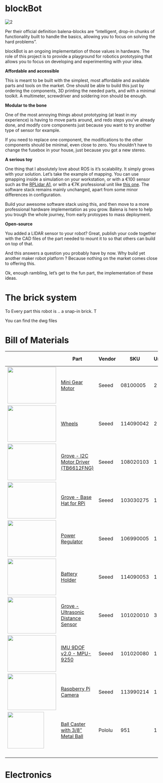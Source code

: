 # blockBot

<img src="https://i.ibb.co/WPGXJfN/2.png" alt="2" border="0">

Per their official definition balena-blocks are “intelligent, drop-in chunks of functionality built to handle the basics, allowing you to focus on solving the hard problems”.

blockBot is an ongoing implementation of those values in hardware. The role of this project is to provide a playground for robotics prototyping that allows you to focus on developing and experimenting with your idea.

**Affordable and accessible**

This is meant to be built with the simplest, most affordable and available parts and tools on the market. One should be able to build this just by ordering the components, 3D printing the needed parts, and with a minimal toolkit. A multimeter, screwdriver and soldering iron should be enough. 

**Modular to the bone**

One of the most annoying things about prototyping (at least in my experience) is having to move parts around, and redo steps you’ve already done, and modify core components just because you want to try another type of sensor for example. 

If you need to replace one component, the modifications to the other components should be minimal, even close to zero. You shouldn’t have to change the fusebox in your house, just because you got a new stereo. 

**A serious toy** 

One thing that I absolutely love about ROS is it’s scalability. It simply grows with your solution. Let’s take the example of mapping. You can use gmapping inside a simulation on your workstation, or with a €100 sensor such as the [RPLidar A1](http://www.slamtec.com/en/lidar/a1), or with a €7K professional unit like [this one](https://www.robotshop.com/eu/en/m8-1-plus-lidar-sensor-sw-sdk.html). The software stack remains mainly unchanged, apart from some minor differences in configuration.

Build your awesome software stack using this, and then move to a more professional hardware implementation as you grow. Balena is here to help you trough the whole journey, from early protoypes to mass deployment. 

**Open-source**

You added a LIDAR sensor to your robot? Great, publish your code together with the CAD files of the part needed to mount it to so that others can build on top of that. 

And this answers a question you probably have by now. Why build yet another maker robot platform ? Because nothing on the market comes close to offering this.

Ok, enough rambling, let’s get to the fun part, the implementation of these ideas. 

# The brick system
To Every part this robot is .. a snap-in brick. T

You can find the dwg files 

# Bill of Materials 
|  	| Part 	| Vendor 	| SKU 	| Units 	| Unit Price 	| Total Price 	|
|---	|---	|---	|---	|---	|---	|---	|
| <img src="https://media-cdn.seeedstudio.com/media/catalog/product/cache/b5e839932a12c6938f4f9ff16fa3726a/h/t/httpsstatics3.seeedstudio.comimagesproductmtdc2n.jpg" width=160 height=120> 	| [Mini Gear Motor](https://www.seeedstudio.com/Gear-reduction-motor-p12-6V-60RPM-p-236.html) 	| Seeed 	| 08100005 	| 2 	| 9.00 	| 18.00 	|
| <img src="https://media-cdn.seeedstudio.com/media/catalog/product/cache/bb49d3ec4ee05b6f018e93f896b8a25d/d/s/dsc09679.jpg" width=160 height=120> 	| [Wheels](https://www.seeedstudio.com/Motor-Wheel-p-4121.html) 	| Seeed 	| 114090042 	| 2 	| 2.00 	| 4.00 	|
| <img src="https://media-cdn.seeedstudio.com/media/catalog/product/cache/b5e839932a12c6938f4f9ff16fa3726a/h/t/httpsstatics3.seeedstudio.comseeedfile2018-11bazaar995164_perspective.jpg" width=160 height=120> 	| [Grove - I2C Motor Driver (TB6612FNG)](https://www.seeedstudio.com/Grove-I2C-Motor-Driver-TB6612FNG-p-3220.html) 	| Seeed 	| 108020103 	| 1 	| 10.98 	| 10.98 	|
| <img src="https://media-cdn.seeedstudio.com/media/catalog/product/cache/bb49d3ec4ee05b6f018e93f896b8a25d/h/t/httpsstatics3.seeedstudio.comseeedfile2018-11bazaar975950_perspective.jpg" width=160 height=120> 	| [Grove - Base Hat for RPi](https://www.seeedstudio.com/Grove-Base-Hat-for-Raspberry-Pi.html?queryID=a34c5fca64bbabe1fc11727c46c018d9&objectID=31&indexName=bazaar_retailer_products) 	| Seeed 	| 103030275 	| 1 	| 9.99 	| 9.99 	|
| <img src="https://media-cdn.seeedstudio.com/media/catalog/product/cache/b5e839932a12c6938f4f9ff16fa3726a/h/t/httpsstatics3.seeedstudio.comimagesproductdc20converter3a.jpg" width=160 height=120> 	| [Power Regulator](https://www.seeedstudio.com/Adjustable-Step-Down-DC-DC-Converter-0-8V-18V-3-p-1716.html) 	| Seeed 	| 106990005 	| 1 	| 4.50 	| 4.50 	|
| <img src="https://media-cdn.seeedstudio.com/media/catalog/product/cache/bb49d3ec4ee05b6f018e93f896b8a25d/_/_/__20190826233634_1.jpg" width=160 height=120> 	| [Battery Holder](https://www.seeedstudio.com/18650-Battery-Holder-Case-2-Slot-with-Switch-p-4160.html) 	| Seeed 	| 114090053 	| 1 	| 1.49 	| 1.49 	|
| <img src="https://media-cdn.seeedstudio.com/media/catalog/product/cache/b5e839932a12c6938f4f9ff16fa3726a/g/r/grove---ultrasonic-distance-sensor-preview_1.png" width=160 height=120> 	| [Grove - Ultrasonic Distance Sensor](https://www.seeedstudio.com/Grove-Ultrasonic-Distance-Sensor.html?queryID=e862ca0995704ebf10982cf813a90666&objectID=2281&indexName=bazaar_retailer_products) 	| Seeed 	| 101020010 	| 3 	| 3.95 	| 11.85 	|
| <img src="https://media-cdn.seeedstudio.com/media/catalog/product/cache/b5e839932a12c6938f4f9ff16fa3726a/h/t/httpsstatics3.seeedstudio.comimagesproduct101020080202.jpg" width=160 height=120> 	| [IMU 9DOF v2.0 - MPU-9250](https://www.seeedstudio.com/Grove-IMU-9DOF-v2-0.html) 	| Seeed 	| 101020080 	| 1 	| 14.20 	| 14.20 	|
| <img src="https://media-cdn.seeedstudio.com/media/catalog/product/cache/b5e839932a12c6938f4f9ff16fa3726a/1/1/113990214_feature-02.jpg" width=160 height=120> 	| [Raspberry Pi Camera](https://www.seeedstudio.com/Raspberry-Pi-Camera-Module-V2.html) 	| Seeed 	| 113990214 	| 1 	| 29.95 	| 29.95 	|
| <img src="https://a.pololu-files.com/picture/0J9812.1200.jpg?844e510c967fd60b68baf8789788b153" width=120 height=120> 	| [Ball Caster with 3/8″ Metal Ball](https://www.pololu.com/product/951) 	| Pololu 	| 951 	| 1 	| 2.49 	| 2.49 	|
|  	|  	|  	|  	|  	|  	| 107.45 	|

# Electronics

